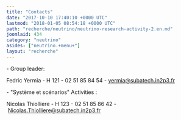 ```yaml
---
title: "Contacts"
date: "2017-10-10 17:40:10 +0000 UTC"
lastmod: "2018-01-05 08:54:18 +0000 UTC"
path: "recherche/neutrino/neutrino-research-activity-2.en.md"
joomlaid: 434
category: "neutrino"
asides: ["neutrino.+menu+"]
layout: "recherche"
---
```

\- Group leader:

Fedric Yermia - H 121 - 02 51 85 84 54 - [yermia@subatech.in2p3.fr](mailto:yermia@subatech.in2p3.fr)

\- "Système et scénarios" Activities :

Nicolas Thiolliere - H 123 - 02 51 85 86 42 - [Nicolas.Thiolliere@subatech.in2p3.fr](mailto:Nicolas.Thiolliere@subatech.in2p3.fr)
